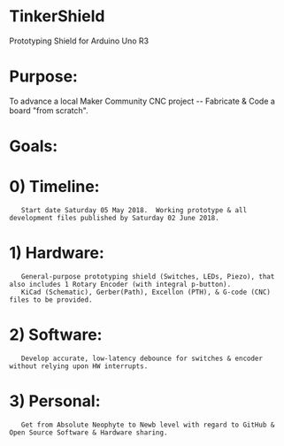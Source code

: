 # TinkerShield
Prototyping Shield for Arduino Uno R3

# Purpose:
  To advance a local Maker Community CNC project -- Fabricate & Code a board "from scratch".

# Goals:
#  0)  Timeline:
       Start date Saturday 05 May 2018.  Working prototype & all development files published by Saturday 02 June 2018.
#  1)  Hardware:
       General-purpose prototyping shield (Switches, LEDs, Piezo), that also includes 1 Rotary Encoder (with integral p-button).
       KiCad (Schematic), Gerber(Path), Excellon (PTH), & G-code (CNC) files to be provided.
#  2)  Software:
       Develop accurate, low-latency debounce for switches & encoder without relying upon HW interrupts.
#  3)  Personal:
       Get from Absolute Neophyte to Newb level with regard to GitHub & Open Source Software & Hardware sharing.
